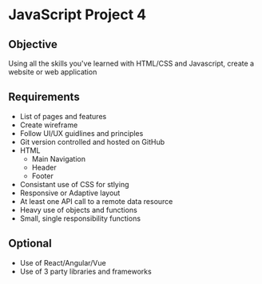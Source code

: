 # JavaScript Project 4

## Objective

Using all the skills you've learned with HTML/CSS and Javascript, create a website or web application

## Requirements

* List of pages and features
* Create wireframe
* Follow UI/UX guidlines and principles
* Git version controlled and hosted on GitHub
* HTML
	* Main Navigation
	* Header
	* Footer
* Consistant use of CSS for stlying
* Responsive or Adaptive layout
* At least one API call to a remote data resource
* Heavy use of objects and functions
* Small, single responsibility functions

## Optional

* Use of React/Angular/Vue
* Use of 3 party libraries and frameworks
